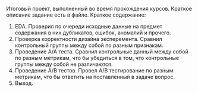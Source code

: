 Итоговый проект, выполненный во время прохождения курсов.
Краткое описание задание есть в файле.
Краткое содержание:
1. EDA.
   Проверил по очереди исходные данные на предмет содержания в них дубликатов, ошибок, аномалий и прочего.
2. Проверка корректности дизайна эксперемента.
   Сравнил контрольный группы между собой по разным признакам.
3. Проведение A/A теста.
   Сравнил контрольные данный между собой по разным метрикам, что бы убедиться в том, что контрольные группы между собой не различаются.
4. Проведение A/B тестов.
   Провел A/B тестирование по разным метрикам, что бы ответить на поставленный в задаче вопрос.
5. Вывод.
